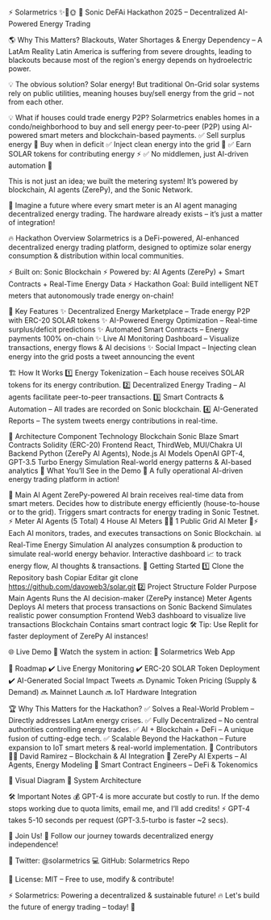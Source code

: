 ⚡ Solarmetrics ✨🏡🌞
🚀 Sonic DeFAi Hackathon 2025 – Decentralized AI-Powered Energy Trading



🌎 Why This Matters?
Blackouts, Water Shortages & Energy Dependency – A LatAm Reality
Latin America is suffering from severe droughts, leading to blackouts because most of the region's energy depends on hydroelectric power.

💡 The obvious solution? Solar energy!
But traditional On-Grid solar systems rely on public utilities, meaning houses buy/sell energy from the grid – not from each other.

💡 What if houses could trade energy P2P?
Solarmetrics enables homes in a condo/neighborhood to buy and sell energy peer-to-peer (P2P) using AI-powered smart meters and blockchain-based payments.
✅ Sell surplus energy 🔁 Buy when in deficit
✅ Inject clean energy into the grid 🌱
✅ Earn SOLAR tokens for contributing energy ⚡
✅ No middlemen, just AI-driven automation 🤖

This is not just an idea; we built the metering system! It’s powered by blockchain, AI agents (ZerePy), and the Sonic Network.

💭 Imagine a future where every smart meter is an AI agent managing decentralized energy trading.
The hardware already exists – it’s just a matter of integration!

🔥 Hackathon Overview
Solarmetrics is a DeFi-powered, AI-enhanced decentralized energy trading platform, designed to optimize solar energy consumption & distribution within local communities.

⚡ Built on: Sonic Blockchain
⚡ Powered by: AI Agents (ZerePy) + Smart Contracts + Real-Time Energy Data
⚡ Hackathon Goal: Build intelligent NET meters that autonomously trade energy on-chain!

🚀 Key Features
✨ Decentralized Energy Marketplace – Trade energy P2P with ERC-20 SOLAR tokens
✨ AI-Powered Energy Optimization – Real-time surplus/deficit predictions
✨ Automated Smart Contracts – Energy payments 100% on-chain
✨ Live AI Monitoring Dashboard – Visualize transactions, energy flows & AI decisions
✨ Social Impact – Injecting clean energy into the grid posts a tweet announcing the event

🏗️ How It Works
1️⃣ Energy Tokenization – Each house receives SOLAR tokens for its energy contribution.
2️⃣ Decentralized Energy Trading – AI agents facilitate peer-to-peer transactions.
3️⃣ Smart Contracts & Automation – All trades are recorded on Sonic blockchain.
4️⃣ AI-Generated Reports – The system tweets energy contributions in real-time.

🔬 Architecture
Component	Technology
Blockchain	Sonic Blaze
Smart Contracts	Solidity (ERC-20)
Frontend	React, ThirdWeb, MUI/Chakra UI
Backend	Python (ZerePy AI Agents), Node.js
AI Models	OpenAI GPT-4, GPT-3.5 Turbo
Energy Simulation	Real-world energy patterns & AI-based analytics
👀 What You’ll See in the Demo
🚀 A fully operational AI-driven energy trading platform in action!

🧠 Main AI Agent
ZerePy-powered AI brain receives real-time data from smart meters.
Decides how to distribute energy efficiently (house-to-house or to the grid).
Triggers smart contracts for energy trading in Sonic Testnet.
⚡ Meter AI Agents (5 Total)
4 House AI Meters 🏡🔋
1 Public Grid AI Meter 🏢⚡
Each AI monitors, trades, and executes transactions on Sonic Blockchain.
📊 Real-Time Energy Simulation
AI analyzes consumption & production to simulate real-world energy behavior.
Interactive dashboard 📈 to track energy flow, AI thoughts & transactions.
🚀 Getting Started
1️⃣ Clone the Repository
bash
Copiar
Editar
git clone https://github.com/davoweb3/solar.git
2️⃣ Project Structure
Folder	Purpose
Main Agents	Runs the AI decision-maker (ZerePy instance)
Meter Agents	Deploys AI meters that process transactions on Sonic
Backend	Simulates realistic power consumption
Frontend	Web3 dashboard to visualize live transactions
Blockchain	Contains smart contract logic
🛠 Tip: Use Replit for faster deployment of ZerePy AI instances!

🌐 Live Demo
🎥 Watch the system in action:
🔗 Solarmetrics Web App

📍 Roadmap
✔️ Live Energy Monitoring
✔️ ERC-20 SOLAR Token Deployment
✔️ AI-Generated Social Impact Tweets
🔜 Dynamic Token Pricing (Supply & Demand)
🔜 Mainnet Launch
🔜 IoT Hardware Integration

🏆 Why This Matters for the Hackathon?
✅ Solves a Real-World Problem – Directly addresses LatAm energy crises.
✅ Fully Decentralized – No central authorities controlling energy trades.
✅ AI + Blockchain + DeFi – A unique fusion of cutting-edge tech.
✅ Scalable Beyond the Hackathon – Future expansion to IoT smart meters & real-world implementation.
🤝 Contributors
👨‍💻 David Ramirez – Blockchain & AI Integration
📡 ZerePy AI Experts – AI Agents, Energy Modeling
🔗 Smart Contract Engineers – DeFi & Tokenomics

📌 Visual Diagram
📌 System Architecture


🛠 Important Notes
💰 GPT-4 is more accurate but costly to run. If the demo stops working due to quota limits, email me, and I’ll add credits!
⚡ GPT-4 takes 5-10 seconds per request (GPT-3.5-turbo is faster ~2 secs).

🌟 Join Us!
🚀 Follow our journey towards decentralized energy independence!

📢 Twitter: @solarmetrics
💻 GitHub: Solarmetrics Repo

📝 License: MIT – Free to use, modify & contribute!

⚡ Solarmetrics: Powering a decentralized & sustainable future!
🔥 Let's build the future of energy trading – today! 🚀
